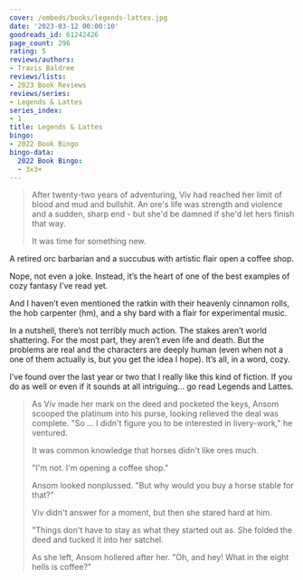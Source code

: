 ```yaml
---
cover: /embeds/books/legends-lattes.jpg
date: '2023-03-12 00:00:10'
goodreads_id: 61242426
page_count: 296
rating: 5
reviews/authors:
- Travis Baldree
reviews/lists:
- 2023 Book Reviews
reviews/series:
- Legends & Lattes
series_index:
- 1
title: Legends & Lattes
bingo:
- 2022 Book Bingo
bingo-data:
  2022 Book Bingo:
  - 3x3+
---
```

> After twenty-two years of adventuring, Viv had reached her limit of blood and mud and bullshit. An ore's life was strength and violence and a sudden, sharp end - but she'd be damned if she'd let hers finish that way.  
>   
> It was time for something new.  

A retired orc barbarian and a succubus with artistic flair open a coffee shop. 

Nope, not even a joke. Instead, it’s the heart of one of the best examples of cozy fantasy I’ve read yet. 

And I haven’t even mentioned the ratkin with their heavenly cinnamon rolls, the hob carpenter (hm), and a shy bard with a flair for experimental music. 

<!--more-->

In a nutshell, there’s not terribly much action. The stakes aren’t world shattering. For the most part, they aren’t even life and death. But the problems are real and the characters are deeply human (even when not a one of them actually is, but you get the idea I hope). It’s all, in a word, cozy. 

I’ve found over the last year or two that I really like this kind of fiction. If you do as well or even if it sounds at all intriguing… go read Legends and Lattes. 

> As Viv made her mark on the deed and pocketed the keys, Ansom scooped the platinum into his purse, looking relieved the deal was complete. "So ... I didn't figure you to be interested in livery-work," he ventured.  
>   
> It was common knowledge that horses didn't like ores much.  
>   
> "I'm not. I'm opening a coffee shop."  
>   
> Ansom looked nonplussed. "But why would you buy a horse stable for that?"  
>   
> Viv didn't answer for a moment, but then she stared hard at him.  
>   
> "Things don't have to stay as what they started out as. She folded the deed and tucked it into her satchel.  
>   
> As she left, Ansom hollered after her. "Oh, and hey! What in the eight hells is coffee?"  
